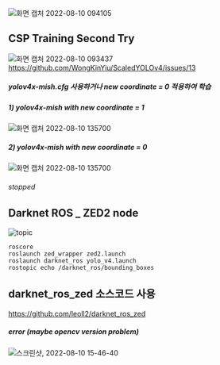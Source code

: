 ![화면 캡처 2022-08-10 094105](https://user-images.githubusercontent.com/88171531/183786294-81c00f4b-76c4-45ce-a503-aced832469f2.png)

## CSP Training Second Try
![화면 캡처 2022-08-10 093437](https://user-images.githubusercontent.com/88171531/183785162-f388cfbd-279d-4579-b7d3-7d9091b4cfb2.png)
https://github.com/WongKinYiu/ScaledYOLOv4/issues/13
##### yolov4x-mish.cfg 사용하거나 new coordinate = 0 적용하여 학습
##### 1) yolov4x-mish with new coordinate = 1
![화면 캡처 2022-08-10 135700](https://user-images.githubusercontent.com/88171531/183819168-b04f570a-a202-419b-b425-118a50bbdef4.png)
##### 2) yolov4x-mish with new coordinate = 0
![화면 캡처 2022-08-10 135700](https://user-images.githubusercontent.com/88171531/183821234-782c7d9a-fe70-4bf3-93f7-1feee16ee7f9.png)
###### stopped
## Darknet ROS _ ZED2 node
![topic](https://user-images.githubusercontent.com/88171531/183785263-3f2ea8dc-a3db-4c4a-becf-0d84903ec886.png)
```
roscore
roslaunch zed_wrapper zed2.launch
roslaunch darknet_ros yolo_v4.launch
rostopic echo /darknet_ros/bounding_boxes
```
## darknet_ros_zed 소스코드 사용
https://github.com/leoll2/darknet_ros_zed
##### error (maybe opencv version problem)
![스크린샷, 2022-08-10 15-46-40](https://user-images.githubusercontent.com/88171531/183835111-18ffeabe-1a1f-4aa2-8eb9-5fc4e186b076.png)
